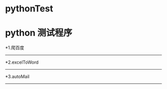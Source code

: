 pythonTest<br>
========
python 测试程序<br>
========
*1.爬百度<br>
________
*2.excelToWord<br>
________
*3.autoMail<br>
________
